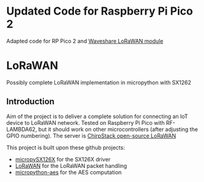 # Updated Code for Raspberry Pi Pico 2
Adapted code for RP Pico 2 and [Waveshare LoRaWAN module](https://www.waveshare.com/wiki/Pico-LoRa-SX1262)


# LoRaWAN
Possibly complete LoRaWAN implementation in micropython with SX1262

## Introduction
Aim of the project is to deliver a complete solution for connecting an IoT device to LoRaWAN network.
Tested on Raspberry Pi Pico with RF-LAMBDA62, but it should work on other microcontrollers (after adjusting the GPIO numbering).
The server is [ChirpStack open-source LoRaWAN](https://www.chirpstack.io)

This project is built upon these github projects:
- [micropySX126X](https://github.com/ehong-tl/micropySX126X) for the SX126X driver
- [LoRaWAN](https://github.com/jeroennijhof/LoRaWAN) for the LoRaWAN packet handling
- [micropython-aes](https://github.com/piaca/micropython-aes) for the AES computation




